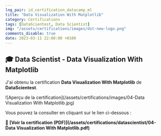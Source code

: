 ```yaml
---
lng_pair: id_certification_datacamp_ml
title: "Data Visualization With Matplotlib"
category: Certifications
tags: [DataScientest, Data Scientist]
img: "/assets/certifications/images/dst-new-logo.png"
comments_disable: true
date: 2023-03-11 22:00:00 +0100
---
```


## 🎓 Data Scientist - Data Visualization With Matplotlib

J'ai obtenu la certification **Data Visualization With Matplotlib** de **DataScientest**.

![Aperçu de la certification](/assets/certifications/images/04-Data Visualization With Matplotlib.jpg)  

Vous pouvez la consulter en cliquant sur le lien ci-dessous :

📜 **[Voir la certification (PDF)](/assets/certifications/datascientist/04-Data Visualization With Matplotlib.pdf)** 
